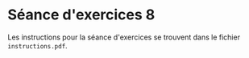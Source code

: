 # Séance d'exercices 8

Les instructions pour la séance d'exercices se trouvent dans le fichier `instructions.pdf`.
